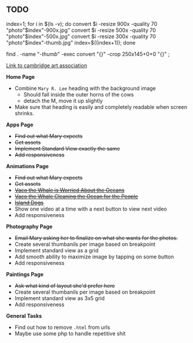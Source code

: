 TODO
---

index=1;
for i in $(ls -v);
do
    convert $i -resize 900x -quality 70 "photo"$index"-900x.jpg"
    convert $i -resize 500x -quality 70 "photo"$index"-500x.jpg"
    convert $i -resize 300x -quality 70 "photo"$index"-thumb.jpg"
    index=$((index+1));
done

find . -name "*-thumb*" -exec convert "{}" -crop 250x145+0+0 "{}" \;

[Link to cambridge art association](http://cambridgeartassociation.blogspot.com/2015/05/artist-of-week-mary-lee.html)

**Home Page**

- Combine `Mary R. Lee` heading with the background image
    + Should fall inside the outer horns of the cows
    + detach the M, move it up slightly
- Make sure that heading is easily and completely readable when screen shrinks.

**Apps Page**

- ~~Find out what Mary expects~~
- ~~Get assets~~
- ~~Implement Standard View exactly the same~~ 
- ~~Add responsiveness~~

**Animations Page**

- ~~Find out what Mary expects~~
- ~~Get assets~~
- ~~[Vaco the Whale is Worried About the Oceans](https://www.youtube.com/watch?v=J44eODc7y6c)~~
- ~~[Vaco the Whale Cleaning the Ocean for the People](https://www.youtube.com/watch?v=xvvBcdRDa6A)~~
- ~~[Island Dogs](https://www.youtube.com/watch?v=KsxT0l2nSqw)~~
- Show one video at a time with a next button to view next video
- Add responsiveness

**Photography Page**

- ~~Email Mary asking her to finalize on what she wants for the photos.~~
- Create several thumbanils per image based on breakpoint
- Implement standard view as a grid
- Add smooth ability to maximize image by tapping on some button 
- Add responsiveness

**Paintings Page**

- ~~Ask what kind of layout she'd prefer here~~
- Create several thumbanils per image based on breakpoint
- Implement standard view as 3x5 grid
- Add responsiveness

**General Tasks**

- Find out how to remove `.html` from urls
- Maybe use some php to handle repetitive shit